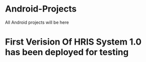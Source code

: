 # Android-Projects
 All Android projects will be here
# First Verision Of HRIS System 1.0 has been deployed for testing
